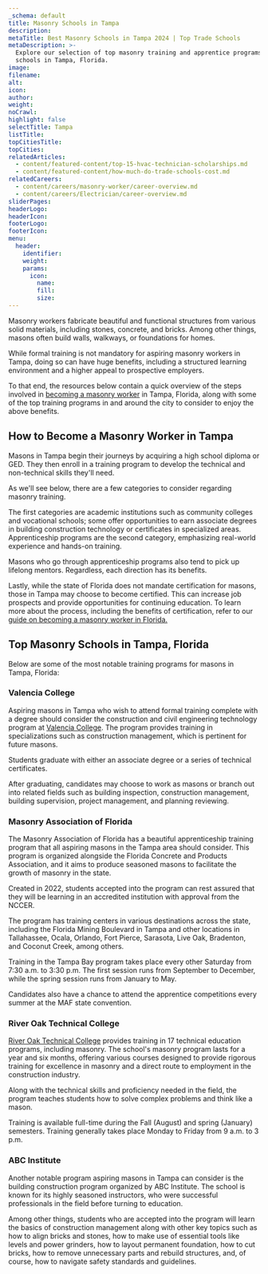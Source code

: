 ```yaml
---
_schema: default
title: Masonry Schools in Tampa
description:
metaTitle: Best Masonry Schools in Tampa 2024 | Top Trade Schools
metaDescription: >-
  Explore our selection of top masonry training and apprentice programs at trade
  schools in Tampa, Florida.
image:
filename:
alt:
icon:
author:
weight:
noCrawl:
highlight: false
selectTitle: Tampa
listTitle:
topCitiesTitle:
topCities:
relatedArticles:
  - content/featured-content/top-15-hvac-technician-scholarships.md
  - content/featured-content/how-much-do-trade-schools-cost.md
relatedCareers:
  - content/careers/masonry-worker/career-overview.md
  - content/careers/Electrician/career-overview.md
sliderPages:
headerLogo:
headerIcon:
footerLogo:
footerIcon:
menu:
  header:
    identifier:
    weight:
    params:
      icon:
        name:
        fill:
        size:
---
```

Masonry workers fabricate beautiful and functional structures from various solid materials, including stones, concrete, and bricks. Among other things, masons often build walls, walkways, or foundations for homes.

While formal training is not mandatory for aspiring masonry workers in Tampa, doing so can have huge benefits, including a structured learning environment and a higher appeal to prospective employers.

To that end, the resources below contain a quick overview of the steps involved in [becoming a masonry worker](https://toptradeschools.com/careers/masonry-worker/career-overview/) in Tampa, Florida, along with some of the top training programs in and around the city to consider to enjoy the above benefits.

## **How to Become a Masonry Worker in Tampa**

Masons in Tampa begin their journeys by acquiring a high school diploma or GED. They then enroll in a training program to develop the technical and non-technical skills they'll need.

As we'll see below, there are a few categories to consider regarding masonry training.

The first categories are academic institutions such as community colleges and vocational schools; some offer opportunities to earn associate degrees in building construction technology or certificates in specialized areas. Apprenticeship programs are the second category, emphasizing real-world experience and hands-on training.

Masons who go through apprenticeship programs also tend to pick up lifelong mentors. Regardless, each direction has its benefits.

Lastly, while the state of Florida does not mandate certification for masons, those in Tampa may choose to become certified. This can increase job prospects and provide opportunities for continuing education. To learn more about the process, including the benefits of certification, refer to our [guide on becoming a masonry worker in Florida.](https://toptradeschools.com/near-you/masonry-worker/florida)

## **Top Masonry Schools in Tampa, Florida**

Below are some of the most notable training programs for masons in Tampa, Florida:

### **Valencia College**

Aspiring masons in Tampa who wish to attend formal training complete with a degree should consider the construction and civil engineering technology program at [Valencia College](https://catalog.valenciacollege.edu/degrees/associateinscience/engineeringtechnology/buildingconstructiontechnology/#:~:text=The%20Construction%20and%20Civil%20Engineering,contractors%2C%20building%20officials%20and%20others.). The program provides training in specializations such as construction management, which is pertinent for future masons.

Students graduate with either an associate degree or a series of technical certificates.

After graduating, candidates may choose to work as masons or branch out into related fields such as building inspection, construction management, building supervision, project management, and planning reviewing.

### Masonry Association of Florida

The Masonry Association of Florida has a beautiful apprenticeship training program that all aspiring masons in the Tampa area should consider. This program is organized alongside the Florida Concrete and Products Association, and it aims to produce seasoned masons to facilitate the growth of masonry in the state.

Created in 2022, students accepted into the program can rest assured that they will be learning in an accredited institution with approval from the NCCER.

The program has training centers in various destinations across the state, including the Florida Mining Boulevard in Tampa and other locations in Tallahassee, Ocala, Orlando, Fort Pierce, Sarasota, Live Oak, Bradenton, and Coconut Creek, among others.

Training in the Tampa Bay program takes place every other Saturday from 7:30 a.m. to 3:30 p.m. The first session runs from September to December, while the spring session runs from January to May.

Candidates also have a chance to attend the apprentice competitions every summer at the MAF state convention.

### River Oak Technical College

[River Oak Technical College](https://rtc.suwannee.k12.fl.us/) provides training in 17 technical education programs, including masonry. The school's masonry program lasts for a year and six months, offering various courses designed to provide rigorous training for excellence in masonry and a direct route to employment in the construction industry.

Along with the technical skills and proficiency needed in the field, the program teaches students how to solve complex problems and think like a mason.

Training is available full-time during the Fall (August) and spring (January) semesters. Training generally takes place Monday to Friday from 9 a.m. to 3 p.m.

### ABC Institute

Another notable program aspiring masons in Tampa can consider is the building construction program organized by ABC Institute. The school is known for its highly seasoned instructors, who were successful professionals in the field before turning to education.

Among other things, students who are accepted into the program will learn the basics of construction management along with other key topics such as how to align bricks and stones, how to make use of essential tools like levels and power grinders, how to layout permanent foundation, how to cut bricks, how to remove unnecessary parts and rebuild structures, and, of course, how to navigate safety standards and guidelines.